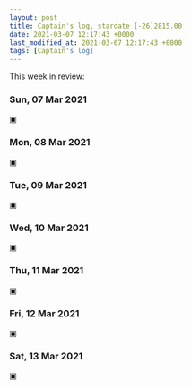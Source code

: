 ```yaml
---
layout: post
title: Captain's log, stardate [-26]2815.00
date: 2021-03-07 12:17:43 +0000
last_modified_at: 2021-03-07 12:17:43 +0000
tags: [Captain's log]
---
```


This week in review:

<!-- more -->

### Sun, 07 Mar 2021

▣

### Mon, 08 Mar 2021

▣

### Tue, 09 Mar 2021

▣

### Wed, 10 Mar 2021

▣

### Thu, 11 Mar 2021

▣

### Fri, 12 Mar 2021

▣

### Sat, 13 Mar 2021

▣
